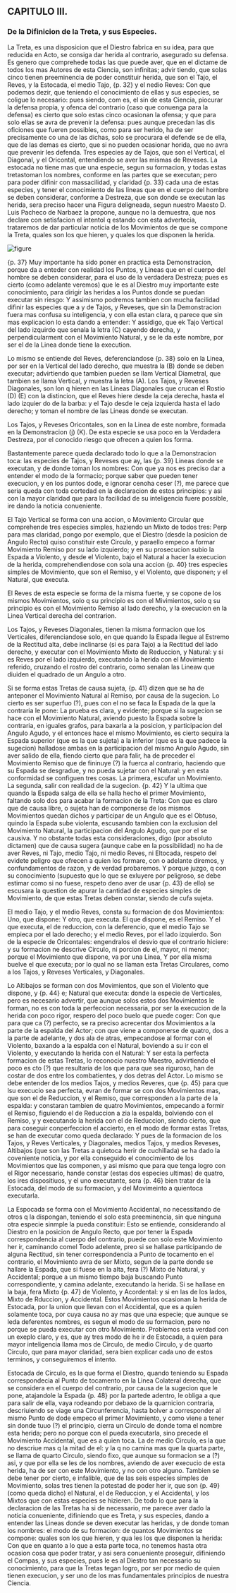 ## CAPITULO III.
### De la Difinicion de la Treta, y sus Especies.

La Treta, es una disposicion que el Diestro fabrica en su idea, para que reducida en Acto, se consiga dar herida al contrario, asegurado su defensa.
Es genero que comprehede todas las que puede aver, que en el dictame de todos los mas Autores de esta Ciencia, son infinitas; advir tiendo, que solas cinco tienen preeminencia de poder constituir herida, que son el Tajo, el Reves, y la Estocada, el medio Tajo, {p. 32} y el nedio Reves: Con que podemos dezir, que teniendo el conocimiento de ellas y sus especies, se coligue lo necesario: pues siendo, com es, el sin de esta Ciencia, piocurar la defensa propia, y ofenca del contrario (caso que conuenga para la defensa) es cierto que solo estas cinco ocasionan la ofensa; y que para solo ellas se avra de prevenir la defensa: pues aunque precedan las dis oficiones que fueren possibles, como para ser herido, ha de ser precisamente co una de las dichas, solo se procurara el defende se de ella, que de las demas es cierto, que si no pueden ocasionar horida, que no avra que prevenir les defenda.
Tres especies ay de Tajos, que son el Vertical, el Diagonal, y el Oricontal, entendiendo se aver las mismas de Reveses.
La estocada no tiene mas que una especie, segun su formacion, y todas estas tretastoman los nombres, conforme en las partes que se executan; pero para poder difinir con massacilidad, y claridad {p. 33} cada una de estas especies, y tener el conocimiento de las lineas que en el cuerpo del hombre se deben considerar, conforme a Destreza, que son donde se executan las herida, sera preciso hacer una Figura deligneada, segun nuestro Maesto D. Luis Pacheco de Narbaez la propone, aunque no la demuestra, que nos declare con setisfacion el intentol q estando con esta advertecia, trataremos de dar particular noticia de los Movimientos de que se compone la Treta, quales son los que hieren, y quales los que disponen la herida.

![figure](images/deligneacion_considerada_en_el_Cverodl_hombre.png "Deligneacion Considerada En El Cverpodl Hombre")

{p. 37}
Muy importante ha sido poner en practica esta Demonstracion, porque da a enteder con realidad los Puntos, y Lineas que en el cuerpo del hombre se deben considerar, para el uso de la verdadera Destreza; pues es cierto (como adelante veremos) que le es al Diestro muy importante este conocimiento, para dirigir las heridas a los Puntos donde se puedan executar sin riesgo: Y assimismo podremos tambien con mucha facilidad difinir las especies que a y de Tajos, y Reveses, que sin la Demonstracion fuera mas confusa su inteligencia, y con ella estan clara, q parece que sin mas explicacion lo esta dando a entender: Y assidigo, que ek Tajo Vertical del lado izquirdo que senala la letra (C) cayendo derecha, y perpendicularment con el Movimiento Natural, y se le da este nombre, por ser el de la Linea donde tiene la execution.

Lo mismo se entiende del Reves, deferenciandose  {p. 38} solo en la Linea, por ser en la Vertical del lado derecho, que muestra la (B) donde se deben executar; advirtiendo que tambien pueden se llam Vertical Diametral, que tambien se llama Vertical, y muestra la letra (A).
Los Tajos, y Reveses Diagonales, son lon q hieren en las Lineas Diagonales que crucan el Rostio (D) (E) con la distincion, que el Reves hiere desde la ceja derecha, hasta el lado izquier do de la barba: y el Tajo desde le ceja izquierda hasta el lado derecho; y toman el nombre de las Lineas donde se executan.

Los Tajos, y Reveses Oricontales, son en la Linea de este nombre, formada en la Demonstracion (j) (K).
De esta especie se usa poco en la Verdadera Destreza, por el conocido riesgo que ofrecen a quien los forma.

Bastantemente parece queda declarado todo lo que a la Demonstracion toca: las especies de Tajos, y Reveses que ay, las {p. 39} Lineas donde se executan, y de donde toman los nombres: Con que ya nos es preciso dar a entender el modo de la formacio; porque saber que pueden tener execucion, y en los puntos dode, e ignorar cenoha ceser (?), me parece que seria queda con toda cortedad en la declaracion de estos principios: y asi con la mayor claridad que para la facilidad de su inteligencia fuere possible, ire dando la noticia conueniente.

El Tajo Vertical se forma con una accion, o Movimiento Circular que comprehende tres especies simples, haziendo un Mixto de todos tres: Perp para mas claridad, pongo por exemplo, que el Diestro (desde la posicion de Angulo Recto) quiso constituir este Circulo, y paraello empeco a formar Movimiento Remiso por su lado izquierdo; y en su prosecucion subio la Espada a Violento, y desde el Violento, bajo el Natural a hacer la execucion de la herida, comprehendiendose con sola una accion {p. 40} tres especies simples de Movimiento, que son el Remiso, y el Violento, que disponen; y el Natural, que executa.

El Reves de esta especie se forma de la misma fuerte, y se copone de los mismos Movimientos, solo q su principio es con el Mivimientos, solo q su principio es con el Movimiento Remiso al lado derecho, y la execucion en la Linea Vertical derecha del contrarion.

Los Tajos, y Reveses Diagonales, tienen la misma formacion que los Verticales, diferenciandose solo, en que quando la Espada llegue al Estremo de la Rectitud alta, debe inclinarse (si es para Tajo) a la Rectitud del lado derecho, y executar con el Movimiento Mixto de Reduccion, y Natural: y si es Reves por el lado izquierdo, executando la herida con el Movimiento referido, cruzando el rostro del contrario, como senalan las Lineaw que diuiden el quadrado de un Angulo a otro.

Si se forma estas Tretas de causa sujeta, {p. 41} dizen que se ha de anteponer el Movimiento Natural al Remiso, por causa de la sugecion.
Lo cierto es ser superfuo (?), pues con el no se faca la Espada de la que la contraria le pone: La prueba es clara, y evidente; porque si la sugecion se hace con el Movimiento Natural, aviendo puesto la Espada sobre la contraria, en iguales grafos, para baxarla a la posicion, y participacion del Angulo Agudo, y el entonces hace el mismo Movimiento, es cierto sequira la Espada superior (que es la que sujeta) a la inferior (que es la que padece la sugecion) halladose ambas en la participacion del mismo Angulo Agudo, sin aver salido de ella, fiendo cierto que para falir, ha de preceder el Movimiento Remiso que de fininuye (?) la fuerca al contrario, haciendo que su Espada se desgradue, y no pueda sujetar con el Natural: y en esta conformidad se configuen tres cosas.
La primera, escufar un Movimiento.
La segunda, salir con realidad de la sugecion.
{p. 42}
Y la ultima que quando la Espada salga de ella se halla hecho el primer Movimiento, faltando solo dos para acabar la formacion de la Treta: Con que es claro que de causa libre, o sujeta han de componerse de los mismos Movimientos quedan dichos y participar de un Angulo que es el Obtuso, quindo la Espada sube violenta, escusando tambien con la exclusion del Movimiento Natural, la participacion del Angulo Agudo, que por el se causiva.
Y no obstante todas esta consideraciones, digo (por absoluto dictamen) que de causa sugera (aunque cabe en la possibilidad) no ha de aver Reves, ni Tajo, medio Tajo, ni medio Reves, ni Eltocada, respeto del evidete peligro que ofrecen a quien los formare, con o adelante diremos, y confundamentos de razon, y de verdad probaremos.
Y porque juzgo, q con su conocimiento (supuesto que lo que se exluyere por peligroso, se debe estimar como si no fuese, respeto deno aver de usar {p. 43} de ello) se escusara la question de apurar la cantidad de especies simples de Movimiento, de que estas Tretas deben constar, siendo de cufa sujeta.

El medio Tajo, y el medio Reves, consta su formacion de dos Movimientos: Uno, que dispone: Y otro, que executa.
El que dispone, es el Remiso.
Y el que executa, el de reduccion, con la deferencio, que el medio Tajo se empieca por el lado derecho; y el medio Reves, por el lado izquierdo.
Son de la especie de Oricontales: engendralos el desvio que el contrario hiciere: y su formacion ne descrive Circulo, ni porcion de el, mayor, ni menor; porque el Movimiento que dispone, va por una Linea, Y por ella misma buelve el que executa; por lo qual no se llaman esta Tretas Circulares, como a los Tajos, y Reveses Verticales, y Diagonales.

Lo Altibajos se forman con dos Movimientos, que son el Violento que dispone, y {p. 44} e; Natural que executa: donde la especie de Verticales, pero es necesario advertir, que aunque solos estos dos Movimientos le forman, no es con toda la perfeccion necessaria, por ser la execucion de la herida con poco rigor, respero del poco buelo que puede coger: Con que para que ca (?) perfecto, se ra preciso acrecentar dos Movimientos a la parte de la espalda del Actor; con que viene a componerse de quatro, dos a la parte de adelante, y dos ala de atras, empecandose al formar con el Violento, baxando a la espalda con el Natural, boviendo a su ir con el Violento, y executando la herida con el Natural: Y ser esta la perfecta formacion de estas Tretas, lo reconocio nuestro Maestro, advirtiendo el poco es cto (?) que resultaria de los que para que sea riguroso, han de costar de dos entre los combatientes, y dos detras del Actor.
Lo mismo se debe entender de los medios Tajos, y medios Reveres, que {p. 45} para que lsu execucio sea perfecta, evran de formar se con dos Movimientos mas, que son el de Reduccion, y el Remiso, que corresponden a la parte de la espalda: y constaran tambien de quatro Movimientos, empecando a formir el Remiso, figuiendo el de Reduccion a zia la espalda, bolviendo con el Remiso, y y executando la herida con el de Reduccion, siendo cierto, que para coseguir conperfeccion el accierto, en el modo de formar estas Tretas, se han de executar como queda declarado: Y pues de la formacion de los Tajos, y Reves Verticales, y Diagonales, medios Tajos, y medios Reveses, Altibajos (que son las Tretas a quietoca herir de cuchillada) se ha dado la coveniente noticia, y por ella conseguido el conocimiento de los Movimientos que las componen, y asi mismo que para que tenga logro con el Rigor necessario, hande constar (estas dos especies ultimas) de quatro, los ires dispositiuos, y el uno executante, sera {p. 46} bien tratar de la Estocada, del modo de su formacion, y del Movimeinto a quientoca executarla.

La Espocada se forma con el Movimiento Accidental, no necessitando de otros q la dispongan, teniendo el solo esta preeminencia, sin que ninguna otra especie sinmple la pueda constituir: Esto se entiende, considerando al Diestro en la posicion de Angulo Recto, que por tener la Espada correspondencia al cuerpo del contrario, puede con solo este Movimiento her ir, caminando comel Todo adelente, preo si se hallase participando de alguna Rectitud, sin tener correspondencia a Punto de tocamento en el contrario, el Movimiento avra de ser Mixto, segun de la parte donde se hallare la Espada, que si fuese en la alta, fera (?) Mixto de Natural, y Accidental; porque a un mismo tiempo baja buscando Punto correspondiente, y camina adelante, executando la herida.
Si se hallase en la baja, fera Mixto {p. 47} de Violento, y Acordental: y si en las de los lados, Mixto de Rduccion, y Accidental.
Estos Movimientos ocasionan la herida de Estocada, por la union que llevan con el Accidental, que es a quien solamente toca, por cuya causa no ay mas que una especie; que aunque se leda deferentes nombres, es segun el modo de su formacion, pero no porque se pueda executar con otro Movimiento.
Problemos esta verdad con un exeplo claro, y es, que ay tres modo de he ir de Estocada, a quien para mayor inteligencia llama mos de Circulo, de medio Circulo, y de quarto Circulo, que para mayor claridad, sera bien explicar cada uno de estos terminos, y conseguiremos el intento.

Estocada de Circulo, es la que forma el Diestro, quando teniendo su Espada correspondecia al Punto de tocamento en la Linea Colateral derecha, que se considera en el cuerpo del contrario, por causa de la sugecion que le pone, atajandole la Espada {p. 48} por la partede adentro, le obliga a que para salir de ella, vaya rodeando por debaxo de la quarnicion contraria, descriuiendo se viage una Circunferencia, hasta bolver a corresponder al mismo Punto de dode empeco el primer Movimiento, y como viene a tener sin donde tuuo (?) el principio, cierra un Circulo de donde toma el nombre esta herida; pero no porque con el pueda executarla, sino precede el Movimiento Accidental, que es a quien toca.
La de medio Circulo, es la que no descriue mas q la mitad de el: y la q no camina mas que la quarta parte, se llama de quarto Circulo, siendo fixo, que aunque su formacion se a (?) asi, y que por ella se les de los nombres, aviendo de aver execucio de esta herida, ha de ser con este Movimiento, y no con otro alguno.
Tambien se debe tener por cierto, e infalible, que de las seis especies simples de Movimiento, solas tres tienen la potestad de poder her ir, que son {p. 49} (como queda dicho) el Natural, el de Reduccion, y el Accidental, y los Mixtos que con estas especies se hizieren.
De todo lo que para la declaracion de las Tretas ha si de necessario, me parece aver dado la noticia conueniente, difiniendo que es Treta, y sus especies, dando a entender las Lineas donde se deven executar las heridas, y de donde toman los nombres: el modo de su formacion: de quantos Movimientos se compone: quales son los que hieren, y qua les los que disponen la herida: Con que en quanto a lo que a esta parte toca, no tenemos hasta otra ocasion cosa que poder tratar, y asi sera conueniente proseguir, difiniendo el Compas, y sus especies, pues le es al Diestro tan necessario su conocimiento, para que la Tretas tegan logro, por ser por medio de quien tienen execucion, y ser uno de los mas fundamentales principios de nuestra Ciencia.

